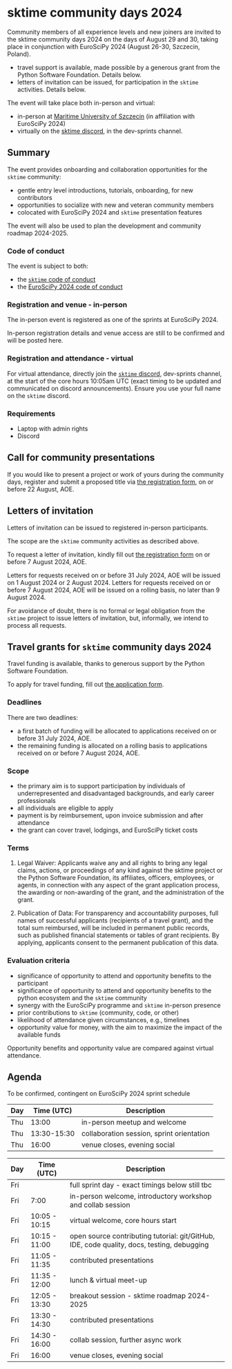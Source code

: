 # sktime community days 2024

Community members of all experience levels and new joiners
are invited to the sktime community days 2024 on the days of August 29 and 30,
taking place in conjunction with EuroSciPy 2024 (August 26-30, Szczecin, Poland).

* travel support is available, made possible by a generous grant from the Python Software Foundation. Details below.
* letters of invitation can be issued, for participation in the `sktime` activities. Details below.

The event will take place both in-person and virtual:

* in-person at [Maritime University of Szczecin](https://euroscipy.org/2024/sprint.html) (in affiliation with EuroSciPy 2024)
* virtually on the [sktime discord](https://discord.com/invite/54ACzaFsn7), in the dev-sprints channel.


## Summary

The event provides onboarding and collaboration opportunities for the `sktime` community:

* gentle entry level introductions, tutorials, onboarding, for new contributors
* opportunities to socialize with new and veteran community members
* colocated with EuroSciPy 2024 and `sktime` presentation features

The event will also be used to plan the development and community roadmap 2024-2025.

### Code of conduct

The event is subject to both:

* the [`sktime` code of conduct](https://www.sktime.net/en/latest/get_involved/code_of_conduct.html)
* the [EuroSciPy 2024 code of conduct](https://euroscipy.org/2024/code_of_conduct.html)

### Registration and venue - in-person

The in-person event is registered as one of the sprints at EuroSciPy 2024.

In-person registration details and venue access are still to be confirmed and will be posted here.

### Registration and attendance - virtual

For virtual attendance, directly join the [`sktime` discord](https://discord.com/invite/54ACzaFsn7),
dev-sprints channel, at the start of the core hours 10:05am UTC (exact timing to be updated and communicated on discord announcements).
Ensure you use your full name on the `sktime` discord.

### Requirements

* Laptop with admin rights
* Discord


## Call for community presentations

If you would like to present a project or work of yours during the community days,
register and submit a proposed title via [the registration form](https://forms.gle/iVrXEPn8fXqfnuap7),
on or before 22 August, AOE.


## Letters of invitation

Letters of invitation can be issued to registered in-person participants.

The scope are the `sktime` community activities as described above.

To request a letter of invitation, kindly fill out [the registration form](https://forms.gle/iVrXEPn8fXqfnuap7)
on or before 7 August 2024, AOE.

Letters for requests received on or before 31 July 2024, AOE will be issued on 1 August 2024 or 2 August 2024.
Letters for requests received on or before 7 August 2024, AOE will be issued on a rolling basis, no later than 9 August 2024.

For avoidance of doubt, there is no formal or legal obligation from the `sktime`
project to issue letters of invitation, but, informally, we intend to process all requests.


## Travel grants for `sktime` community days 2024

Travel funding is available, thanks to generous support by the Python Software Foundation.

To apply for travel funding, fill out [the application form](https://forms.gle/iVrXEPn8fXqfnuap7).

### Deadlines

There are two deadlines:

* a first batch of funding will be allocated to applications received on or before 31 July 2024, AOE.
* the remaining funding is allocated on a rolling basis to applications received on or before 7 August 2024, AOE.

### Scope

* the primary aim is to support participation by individuals of underrepresented and disadvantaged backgrounds, and early career professionals
* all individuals are eligible to apply
* payment is by reimbursement, upon invoice submission and after attendance
* the grant can cover travel, lodgings, and EuroSciPy ticket costs

### Terms

1. Legal Waiver: Applicants waive any and all rights to bring any legal claims, actions, or proceedings of any kind against the sktime project or the Python Software Foundation, its affiliates, officers, employees, or agents, in connection with any aspect of the grant application process, the awarding or non-awarding of the grant, and the administration of the grant.

2. Publication of Data: For transparency and accountability purposes, full names of successful applicants (recipients of a travel grant), and the total sum reimbursed, will be included in permanent public records, such as published financial statements or tables of grant recipients. By applying, applicants consent to the permanent publication of this data. 

### Evaluation criteria

* significance of opportunity to attend and opportunity benefits to the participant
* significance of opportunity to attend and opportunity benefits to the python ecosystem and the `sktime` community
* synergy with the EuroSciPy programme and `sktime` in-person presence
* prior contributions to `sktime` (community, code, or other)
* likelihood of attendance given circumstances, e.g., timelines
* opportunity value for money, with the aim to maximize the impact of the available funds

Opportunity benefits and opportunity value are compared against virtual attendance.


## Agenda

To be confirmed, contingent on EuroSciPy 2024 sprint schedule

| Day | Time (UTC) | Description |
|---|---|---|
| Thu | 13:00 | in-person meetup and welcome |
| Thu | 13:30-15:30 | collaboration session, sprint orientation |
| Thu | 16:00 | venue closes, evening social |

| Day | Time (UTC) | Description |
|---|---|---|
| Fri | | full sprint day - exact timings below still tbc |
| Fri | 7:00 | in-person welcome, introductory workshop and collab session |
| Fri | 10:05 - 10:15 | virtual welcome, core hours start |
| Fri | 10:15 - 11:00 | open source contributing tutorial: git/GitHub, IDE, code quality, docs, testing, debugging |
| Fri | 11:05 - 11:35 | contributed presentations |
| Fri | 11:35 - 12:00 | lunch & virtual meet-up |
| Fri | 12:05 - 13:30 | breakout session - sktime roadmap 2024-2025 |
| Fri | 13:30 - 14:30 | contributed presentations |
| Fri | 14:30 - 16:00 | collab session, further async work |
| Fri | 16:00 | venue closes, evening social |
